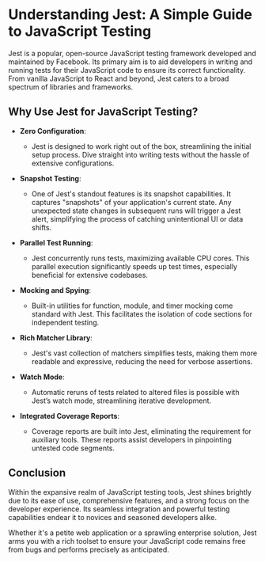 # Understanding Jest: A Simple Guide to JavaScript Testing

Jest is a popular, open-source JavaScript testing framework developed and maintained by Facebook. Its primary aim is to aid developers in writing and running tests for their JavaScript code to ensure its correct functionality. From vanilla JavaScript to React and beyond, Jest caters to a broad spectrum of libraries and frameworks.

## Why Use Jest for JavaScript Testing?

- **Zero Configuration**:

  - Jest is designed to work right out of the box, streamlining the initial setup process. Dive straight into writing tests without the hassle of extensive configurations.

- **Snapshot Testing**:

  - One of Jest's standout features is its snapshot capabilities. It captures "snapshots" of your application's current state. Any unexpected state changes in subsequent runs will trigger a Jest alert, simplifying the process of catching unintentional UI or data shifts.

- **Parallel Test Running**:

  - Jest concurrently runs tests, maximizing available CPU cores. This parallel execution significantly speeds up test times, especially beneficial for extensive codebases.

- **Mocking and Spying**:

  - Built-in utilities for function, module, and timer mocking come standard with Jest. This facilitates the isolation of code sections for independent testing.

- **Rich Matcher Library**:

  - Jest's vast collection of matchers simplifies tests, making them more readable and expressive, reducing the need for verbose assertions.

- **Watch Mode**:

  - Automatic reruns of tests related to altered files is possible with Jest’s watch mode, streamlining iterative development.

- **Integrated Coverage Reports**:
  - Coverage reports are built into Jest, eliminating the requirement for auxiliary tools. These reports assist developers in pinpointing untested code segments.

## Conclusion

Within the expansive realm of JavaScript testing tools, Jest shines brightly due to its ease of use, comprehensive features, and a strong focus on the developer experience. Its seamless integration and powerful testing capabilities endear it to novices and seasoned developers alike.

Whether it's a petite web application or a sprawling enterprise solution, Jest arms you with a rich toolset to ensure your JavaScript code remains free from bugs and performs precisely as anticipated.
